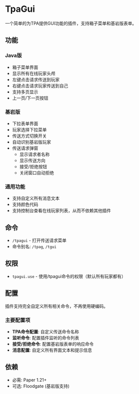 # TpaGui

一个简单的为TPA提供GUI功能的插件，支持箱子菜单和基岩版表单。

## 功能

### Java版
- 箱子菜单界面
- 显示所有在线玩家头颅
- 左键点击请求传送到玩家
- 右键点击请求玩家传送到自己
- 支持多页显示
- 上一页/下一页按钮

### 基岩版
- 下拉表单界面
- 玩家选择下拉菜单
- 传送方式切换开关
- 自动识别基岩版玩家
- 传送请求弹窗
  - 显示请求者名称
  - 显示传送方向
  - 接受/拒绝按钮
  - 关闭窗口自动拒绝

### 通用功能
- 支持自定义所有消息文本
- 支持颜色代码
- 支持控制台查看在线玩家列表，从而不依赖其他插件

## 命令
- `/tpagui` - 打开传送请求菜单
- 命令别名: `/tpag`, `/tgui`

## 权限
- `tpagui.use` - 使用/tpagui命令的权限（默认所有玩家都有）

## 配置

插件支持完全自定义所有相关命令，不再使用硬编码。

### 主要配置项
- **TPA命令配置**: 自定义传送命令名称
- **监听命令**: 配置插件监听的命令列表
- **接受/拒绝命令**: 配置基岩版表单的响应命令
- **消息配置**: 自定义所有界面文本和提示信息


## 依赖
- 必需: Paper 1.21+
- 可选: Floodgate (基岩版支持)
